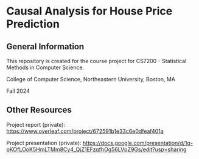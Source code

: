 # Causal Analysis for House Price Prediction

## General Information
This repository is created for the course project for CS7200 - Statistical Methods in Computer Science.

College of Computer Science, Northeastern University, Boston, MA

Fall 2024

## Other Resources
Project report (private): https://www.overleaf.com/project/672591b1e33c6e0dfeaf401a

Project presentation (private): https://docs.google.com/presentation/d/1q-pKOfLOoK5HmLTMm8Cy4_QjZ1EFzqfhOg56LVpZ9Gs/edit?usp=sharing
